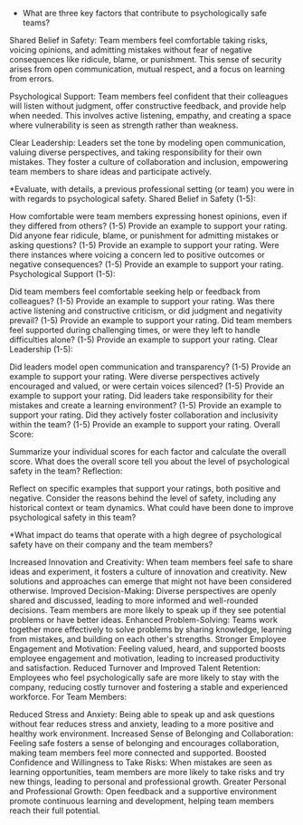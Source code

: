 * What are three key factors that contribute to psychologically safe teams?

Shared Belief in Safety: Team members feel comfortable taking risks, voicing opinions, and admitting mistakes without fear of negative consequences like ridicule, blame, or punishment. This sense of security arises from open communication, mutual respect, and a focus on learning from errors.

Psychological Support: Team members feel confident that their colleagues will listen without judgment, offer constructive feedback, and provide help when needed. This involves active listening, empathy, and creating a space where vulnerability is seen as strength rather than weakness.

Clear Leadership: Leaders set the tone by modeling open communication, valuing diverse perspectives, and taking responsibility for their own mistakes. They foster a culture of collaboration and inclusion, empowering team members to share ideas and participate actively.


*Evaluate, with details, a previous professional setting (or team) you were in with regards to psychological safety.
Shared Belief in Safety (1-5):

How comfortable were team members expressing honest opinions, even if they differed from others? (1-5)
Provide an example to support your rating.
Did anyone fear ridicule, blame, or punishment for admitting mistakes or asking questions? (1-5)
Provide an example to support your rating.
Were there instances where voicing a concern led to positive outcomes or negative consequences? (1-5)
Provide an example to support your rating.
Psychological Support (1-5):

Did team members feel comfortable seeking help or feedback from colleagues? (1-5)
Provide an example to support your rating.
Was there active listening and constructive criticism, or did judgment and negativity prevail? (1-5)
Provide an example to support your rating.
Did team members feel supported during challenging times, or were they left to handle difficulties alone? (1-5)
Provide an example to support your rating.
Clear Leadership (1-5):

Did leaders model open communication and transparency? (1-5)
Provide an example to support your rating.
Were diverse perspectives actively encouraged and valued, or were certain voices silenced? (1-5)
Provide an example to support your rating.
Did leaders take responsibility for their mistakes and create a learning environment? (1-5)
Provide an example to support your rating.
Did they actively foster collaboration and inclusivity within the team? (1-5)
Provide an example to support your rating.
Overall Score:

Summarize your individual scores for each factor and calculate the overall score.
What does the overall score tell you about the level of psychological safety in the team?
Reflection:

Reflect on specific examples that support your ratings, both positive and negative.
Consider the reasons behind the level of safety, including any historical context or team dynamics.
What could have been done to improve psychological safety in this team?

*What impact do teams that operate with a high degree of psychological safety have on their company and the team members?

Increased Innovation and Creativity: When team members feel safe to share ideas and experiment, it fosters a culture of innovation and creativity. New solutions and approaches can emerge that might not have been considered otherwise.
Improved Decision-Making: Diverse perspectives are openly shared and discussed, leading to more informed and well-rounded decisions. Team members are more likely to speak up if they see potential problems or have better ideas.
Enhanced Problem-Solving: Teams work together more effectively to solve problems by sharing knowledge, learning from mistakes, and building on each other's strengths.
Stronger Employee Engagement and Motivation: Feeling valued, heard, and supported boosts employee engagement and motivation, leading to increased productivity and satisfaction.
Reduced Turnover and Improved Talent Retention: Employees who feel psychologically safe are more likely to stay with the company, reducing costly turnover and fostering a stable and experienced workforce.
For Team Members:

Reduced Stress and Anxiety: Being able to speak up and ask questions without fear reduces stress and anxiety, leading to a more positive and healthy work environment.
Increased Sense of Belonging and Collaboration: Feeling safe fosters a sense of belonging and encourages collaboration, making team members feel more connected and supported.
Boosted Confidence and Willingness to Take Risks: When mistakes are seen as learning opportunities, team members are more likely to take risks and try new things, leading to personal and professional growth.
Greater Personal and Professional Growth: Open feedback and a supportive environment promote continuous learning and development, helping team members reach their full potential.